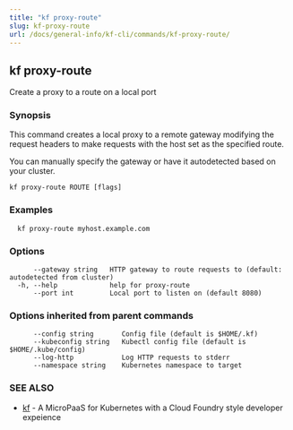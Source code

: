 ```yaml
---
title: "kf proxy-route"
slug: kf-proxy-route
url: /docs/general-info/kf-cli/commands/kf-proxy-route/
---
```

## kf proxy-route

Create a proxy to a route on a local port

### Synopsis

This command creates a local proxy to a remote gateway modifying the request headers to make requests with the host set as the specified route.

 You can manually specify the gateway or have it autodetected based on your cluster.

```
kf proxy-route ROUTE [flags]
```

### Examples

```
  kf proxy-route myhost.example.com
```

### Options

```
      --gateway string   HTTP gateway to route requests to (default: autodetected from cluster)
  -h, --help             help for proxy-route
      --port int         Local port to listen on (default 8080)
```

### Options inherited from parent commands

```
      --config string       Config file (default is $HOME/.kf)
      --kubeconfig string   Kubectl config file (default is $HOME/.kube/config)
      --log-http            Log HTTP requests to stderr
      --namespace string    Kubernetes namespace to target
```

### SEE ALSO

* [kf](/docs/general-info/kf-cli/commands/kf/)	 - A MicroPaaS for Kubernetes with a Cloud Foundry style developer expeience

